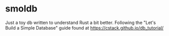 # smoldb
Just a toy db written to understand Rust a bit better. Following the "Let's Build a Simple Database" guide found at https://cstack.github.io/db_tutorial/
